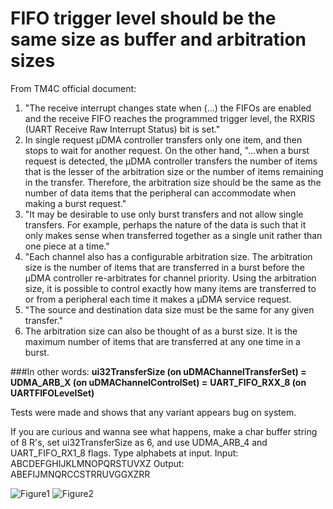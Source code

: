 # FIFO trigger level should be the same size as buffer and arbitration sizes

From TM4C official document:

1. "The receive interrupt changes state when (...) the FIFOs are enabled and the receive FIFO reaches the programmed trigger level, the RXRIS (UART Receive Raw Interrupt Status) bit is set."
2. In single request μDMA controller transfers only one item, and then stops to wait for another request. On the other hand, "...when a burst request is detected, the μDMA controller transfers the number of items that is the lesser of the arbitration size or the number of items remaining in the transfer. Therefore, the arbitration size should be the same as the number of data items that the peripheral can accommodate when making a burst request."
3. "It may be desirable to use only burst transfers and not allow single transfers. For example, perhaps the nature of the data is such that it only makes sense when transferred together as a single unit rather than one piece at a time."
4. "Each channel also has a configurable arbitration size. The arbitration size is the number of items that are transferred in a burst before the μDMA controller re-arbitrates for channel priority. Using the arbitration size, it is possible to control exactly how many items are transferred to or from a peripheral each time it makes a μDMA service request.
5. "The source and destination data size must be the same for any given transfer."
6. The arbitration size can also be thought of as a burst size. It is the maximum number of items that are transferred at any one time in a burst.

###In other words:
**ui32TransferSize (on uDMAChannelTransferSet) =** 
**UDMA_ARB_X (on uDMAChannelControlSet) =**
**UART_FIFO_RXX_8 (on UARTFIFOLevelSet)**

Tests were made and shows that any variant appears bug on system.

If you are curious and wanna see what happens, make a char buffer string of 8 R's, set ui32TransferSize as 6, and use UDMA_ARB_4 and UART_FIFO_RX1_8 flags. Type alphabets at input.
Input: ABCDEFGHIJKLMNOPQRSTUVXZ
Output: ABEFIJMNQRCCSTRRUVGGXZRR

![Figure1](https://github.com/LincolnUehara/uDMAonTM4C123/tree/master/doc/Figures/Tip1_Figure1.jpeg)
![Figure2](https://github.com/LincolnUehara/uDMAonTM4C123/tree/master/doc/Figures/Tip1_Figure2.jpeg)
